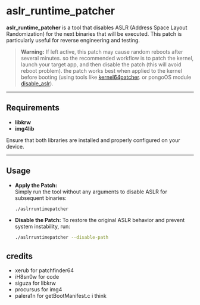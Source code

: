 # aslr_runtime_patcher

**aslr_runtime_patcher** is a tool that disables ASLR (Address Space Layout Randomization) for the next binaries that will be executed. This patch is particularly useful for reverse engineering and testing.

> **Warning:** If left active, this patch may cause random reboots after several minutes. so the recommended workflow is to patch the kernel, launch your target app, and then disable the patch (this will avoid reboot problem). the patch works best when applied to the kernel before booting (using tools like [kernel64patcher](https://github.com/edwin170/Kernel64Patcher). or pongoOS module [disable_aslr](https://github.com/edwin170/disable_aslr)).

---

## Requirements

- **libkrw**
- **img4lib**

Ensure that both libraries are installed and properly configured on your device.

---

## Usage

- **Apply the Patch:**  
  Simply run the tool without any arguments to disable ASLR for subsequent binaries:
  ```sh
  ./aslrruntimepatcher

- **Disable the Patch:**
    To restore the original ASLR behavior and prevent system instability, run:
    ```sh
    ./aslrruntimepatcher --disable-path

## credits
* xerub for patchfinder64
* iH8sn0w for code
* siguza for libkrw
* procursus for img4
* palera1n for getBootManifest.c i think